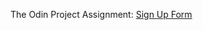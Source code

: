The Odin Project Assignment: [Sign Up Form](https://www.theodinproject.com/lessons/node-path-intermediate-html-and-css-sign-up-form)